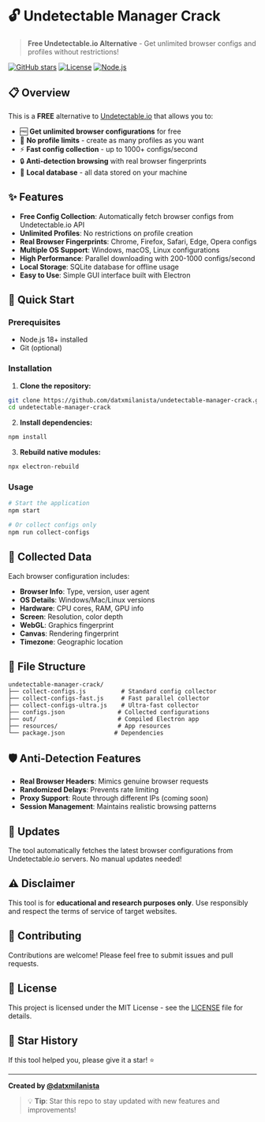 # 🔓 Undetectable Manager Crack

> **Free Undetectable.io Alternative** - Get unlimited browser configs and profiles without restrictions!

[![GitHub stars](https://img.shields.io/github/stars/datxmilanista/undetectable-crack?style=social)](https://github.com/datxmilanista/undetectable-manager-crack)
[![License](https://img.shields.io/badge/license-MIT-blue.svg)](LICENSE)
[![Node.js](https://img.shields.io/badge/node.js-18+-green.svg)](https://nodejs.org/)

## 📋 Overview

This is a **FREE** alternative to [Undetectable.io](https://undetectable.io/) that allows you to:

- 🆓 **Get unlimited browser configurations** for free
- 🚫 **No profile limits** - create as many profiles as you want  
- ⚡ **Fast config collection** - up to 1000+ configs/second
- 🔒 **Anti-detection browsing** with real browser fingerprints
- 💾 **Local database** - all data stored on your machine

## ✨ Features

- **Free Config Collection**: Automatically fetch browser configs from Undetectable.io API
- **Unlimited Profiles**: No restrictions on profile creation
- **Real Browser Fingerprints**: Chrome, Firefox, Safari, Edge, Opera configs
- **Multiple OS Support**: Windows, macOS, Linux configurations
- **High Performance**: Parallel downloading with 200-1000 configs/second
- **Local Storage**: SQLite database for offline usage
- **Easy to Use**: Simple GUI interface built with Electron

## 🚀 Quick Start

### Prerequisites
- Node.js 18+ installed
- Git (optional)

### Installation

1. **Clone the repository:**
```bash
git clone https://github.com/datxmilanista/undetectable-manager-crack.git
cd undetectable-manager-crack
```

2. **Install dependencies:**
```bash
npm install
```

3. **Rebuild native modules:**
```bash
npx electron-rebuild
```

### Usage

```bash
# Start the application
npm start

# Or collect configs only
npm run collect-configs
```


## 🎯 Collected Data

Each browser configuration includes:

- **Browser Info**: Type, version, user agent
- **OS Details**: Windows/Mac/Linux versions  
- **Hardware**: CPU cores, RAM, GPU info
- **Screen**: Resolution, color depth
- **WebGL**: Graphics fingerprint
- **Canvas**: Rendering fingerprint
- **Timezone**: Geographic location

## 📁 File Structure

```
undetectable-manager-crack/
├── collect-configs.js          # Standard config collector
├── collect-configs-fast.js     # Fast parallel collector  
├── collect-configs-ultra.js    # Ultra-fast collector
├── configs.json               # Collected configurations
├── out/                       # Compiled Electron app
├── resources/                 # App resources
└── package.json              # Dependencies
```



## 🛡️ Anti-Detection Features

- **Real Browser Headers**: Mimics genuine browser requests
- **Randomized Delays**: Prevents rate limiting
- **Proxy Support**: Route through different IPs (coming soon)
- **Session Management**: Maintains realistic browsing patterns

## 🔄 Updates

The tool automatically fetches the latest browser configurations from Undetectable.io servers. No manual updates needed!

## ⚠️ Disclaimer

This tool is for **educational and research purposes only**. Use responsibly and respect the terms of service of target websites.

## 🤝 Contributing

Contributions are welcome! Please feel free to submit issues and pull requests.

## 📄 License

This project is licensed under the MIT License - see the [LICENSE](LICENSE) file for details.

## 🌟 Star History

If this tool helped you, please give it a star! ⭐

---

**Created by [@datxmilanista](https://github.com/datxmilanista)**

> 💡 **Tip**: Star this repo to stay updated with new features and improvements!